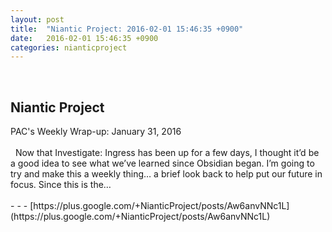 ```yaml
---
layout: post
title:  "Niantic Project: 2016-02-01 15:46:35 +0900"
date:   2016-02-01 15:46:35 +0900
categories: nianticproject
---
```

<div class="shared"><br /><h2>Niantic Project</h2>PAC's Weekly Wrap-up: January 31, 2016<br /><br />  Now that Investigate: Ingress has been up for a few days, I thought it’d be a good idea to see what we’ve learned since Obsidian began. I’m going to try and make this a weekly thing… a brief look back to help put our future in focus. Since this is the…<br /><br /></div>
- - -
[https://plus.google.com/+NianticProject/posts/Aw6anvNNc1L](https://plus.google.com/+NianticProject/posts/Aw6anvNNc1L)
